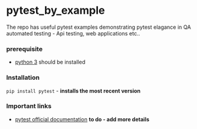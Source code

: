 # pytest_by_example
The repo has useful pytest examples demonstrating  pytest elagance in QA automated testing - Api testing, web applications etc..

### prerequisite
  - [python 3](https://www.python.org/downloads/) should be installed

### Installation
```pip install pytest``` - **installs the most recent version**

### Important links
  - [pytest official documentation](http://pytest.org/en/latest/)
  **to do - add more details**
  
 
